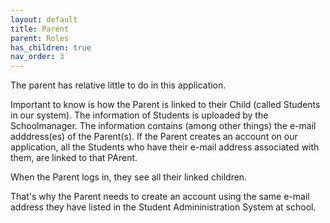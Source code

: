 ```yaml
---
layout: default
title: Parent
parent: Roles
has_children: true
nav_order: 3
---
```


The parent has relative little to do in this application.

Important to know is how the Parent is linked to their Child (called Students in our system).
The information of Students is uploaded by the Schoolmanager. The information contains (among other things) the e-mail adddress(es) of the Parent(s). If the Parent creates an account on our application, all the Students who have their e-mail address associated with them, are linked to that PArent.

When the Parent logs in, they see all their linked children.

That's why the Parent needs to create an account using the same e-mail address they have listed in the Student Admininistration System at school.
